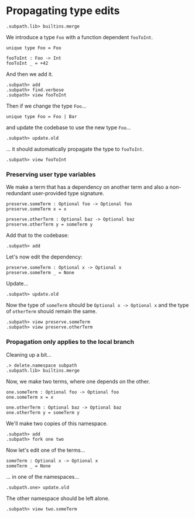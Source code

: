 # Propagating type edits

```ucm:hide
.subpath.lib> builtins.merge
```

We introduce a type `Foo` with a function dependent `fooToInt`.

```unison
unique type Foo = Foo

fooToInt : Foo -> Int
fooToInt _ = +42
```

And then we add it.

```ucm
.subpath> add
.subpath> find.verbose
.subpath> view fooToInt
```

Then if we change the type `Foo`...

```unison
unique type Foo = Foo | Bar
```

and update the codebase to use the new type `Foo`...

```ucm
.subpath> update.old
```

... it should automatically propagate the type to `fooToInt`.

```ucm
.subpath> view fooToInt
```

### Preserving user type variables

We make a term that has a dependency on another term and also a non-redundant
user-provided type signature.

```unison
preserve.someTerm : Optional foo -> Optional foo
preserve.someTerm x = x

preserve.otherTerm : Optional baz -> Optional baz
preserve.otherTerm y = someTerm y
```

Add that to the codebase:

```ucm
.subpath> add
```

Let's now edit the dependency:

```unison
preserve.someTerm : Optional x -> Optional x
preserve.someTerm _ = None
```

Update...

```ucm
.subpath> update.old
```

Now the type of `someTerm` should be `Optional x -> Optional x` and the
type of `otherTerm` should remain the same.

```ucm
.subpath> view preserve.someTerm
.subpath> view preserve.otherTerm
```

### Propagation only applies to the local branch

Cleaning up a bit...

```ucm
.> delete.namespace subpath
.subpath.lib> builtins.merge
```

Now, we make two terms, where one depends on the other.

```unison
one.someTerm : Optional foo -> Optional foo
one.someTerm x = x

one.otherTerm : Optional baz -> Optional baz
one.otherTerm y = someTerm y
```

We'll make two copies of this namespace.

```ucm
.subpath> add
.subpath> fork one two
```

Now let's edit one of the terms...

```unison
someTerm : Optional x -> Optional x
someTerm _ = None
```

... in one of the namespaces...

```ucm
.subpath.one> update.old
```

The other namespace should be left alone.

```ucm
.subpath> view two.someTerm
```
